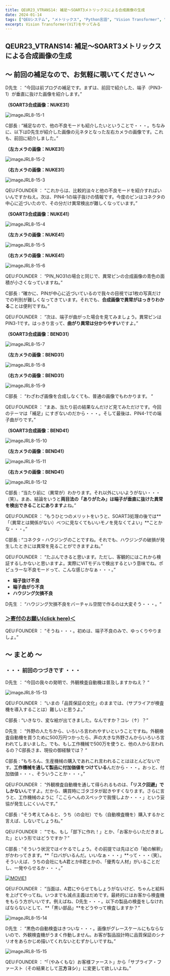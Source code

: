 ```yaml
---
title: QEUR23_VTRANS14: 補足～SOART3メトリックスによる合成画像の生成
date: 2024-01-14
tags: ["QEUシステム", "メトリックス", "Python言語", "Vision Transformer", "LLM", "データセット", "Fine-tuning", "イノベーション"]
excerpt: Vision Transformer(ViT)をやってみる
---
```


## QEUR23_VTRANS14: 補足～SOART3メトリックスによる合成画像の生成

## ～ 前回の補足なので、お気軽に覗いてください ～

D先生 ： “今回は前プログの補足です。まずは、前回で紹介した、端子（PIN3-1）が垂直に抜けた画像を紹介します。”

**（SOART3合成画像：NUKE31）**

![imageJRL8-15-1](/2024-01-14-QEUR23_VTRANS14/imageJRL8-15-1.jpg)

C部長 : “補足なので、他の不良モードも紹介したいということで・・・。ちなみに、以下はD先生が紹介した画像の元ネタとなった左右カメラの画像です。これも、前回に紹介しました。”

**（左カメラの画像：NUKE31）**

![imageJRL8-15-2](/2024-01-14-QEUR23_VTRANS14/imageJRL8-15-2.jpg)

**（右カメラの画像：NUKE31）**

![imageJRL8-15-3](/2024-01-14-QEUR23_VTRANS14/imageJRL8-15-3.jpg)

QEU:FOUNDER ： “これからは、比較的淡々と他の不良モードを紹介すればいいんですかねえ。次は、PIN4-1の端子抜けの情報です。今度のピンはコネクタの中心に近づいたので、その分だけ異常検出が難しくなっています。”

**（SOART3合成画像：NUKE41）**

![imageJRL8-15-4](/2024-01-14-QEUR23_VTRANS14/imageJRL8-15-4.jpg)

**（左カメラの画像：NUKE41）**

![imageJRL8-15-5](/2024-01-14-QEUR23_VTRANS14/imageJRL8-15-5.jpg)

**（右カメラの画像：NUKE41）**

![imageJRL8-15-6](/2024-01-14-QEUR23_VTRANS14/imageJRL8-15-6.jpg)

QEU:FOUNDER ： “PIN_NO31の場合と同じで、異常ピンの合成画像の青色の面積が小さくなっていますね。”

C部長 : “確かに、PINが中心に近づいているので我々の目視では1枚の写真だけでの判別が難しくなってきています。それでも、**合成画像で異常がはっきりわかる**ことは便利ですね。”

QEU:FOUNDER ： “次は、端子が曲がった場合を見てみましょう。異常ピンはPIN3-1です。はっきり言って、**曲がり異常は分かりやすい**ですよ。”

**（SOART3合成画像：BEND31）**

![imageJRL8-15-7](/2024-01-14-QEUR23_VTRANS14/imageJRL8-15-7.jpg)

**（左カメラの画像：BEND31）**

![imageJRL8-15-8](/2024-01-14-QEUR23_VTRANS14/imageJRL8-15-8.jpg)

**（右カメラの画像：BEND31）**

![imageJRL8-15-9](/2024-01-14-QEUR23_VTRANS14/imageJRL8-15-9.jpg)

C部長 ： “わざわざ画像を合成しなくても、普通の画像でもわかります。 “

QEU:FOUNDER ： “まあ、当たり前の結果なんだけど見てみただけです。今回のテーマは「補足」にすぎないのだから・・・。そして最後は、PIN4-1での端子曲がりです。”

**（SOART3合成画像：BEND41）**

![imageJRL8-15-10](/2024-01-14-QEUR23_VTRANS14/imageJRL8-15-10.jpg)

**（左カメラの画像：BEND41）**

![imageJRL8-15-11](/2024-01-14-QEUR23_VTRANS14/imageJRL8-15-11.jpg)

**（右カメラの画像：BEND41）**

![imageJRL8-15-12](/2024-01-14-QEUR23_VTRANS14/imageJRL8-15-12.jpg)

C部長 : “当たり前に（異常が）わかります。それ以外にいいようがない・・・（笑）。まあ、結論をいうと**両目法の「ありがたみ」は端子が垂直に抜けた異常を検出できることにあります**よね。”

QEU:FOUNDER ： “もうひとつのメリットをいうと、SOART3処理の後では**「（異常とは関係がない）べつに見なくてもいいモノを見なくてよい」**ことかな・・・。”

C部長 : “コネクタ・ハウジングのことですね。それでも、ハウジングの破損が発生したときには異常を見ることができますよね。”

QEU:FOUNDER ： “たぶんできると思います。ただし、客観的にはこれから検証するしかないと思いますよ。実際にViTモデルで検出するという意味でね。ポピュラーな不良モードって、こんな感じかなぁ・・・。”

- **端子抜け不良**
- **端子曲がり不良**
- **ハウジング欠損不良**

D先生 ： “ハウジング欠損不良をバーチャル空間で作るのは大変そう・・・。“

### [＞寄付のお願い(click here)＜](https://www.paypal.com/paypalme/QEUglobal?v=1&utm_source=unp&utm_medium=email&utm_campaign=RT000481&utm_unptid=29844400-7613-11ec-ac72-3cfdfef0498d&ppid=RT000481&cnac=HK&rsta=en_GB%28en-HK%29&cust=5QPFDMW9B2T7Q&unptid=29844400-7613-11ec-ac72-3cfdfef0498d&calc=f860991d89600&unp_tpcid=ppme-social-business-profile-creat-ed&page=main%3Aemail%3ART000481&pgrp=main%3Aemail&e=cl&mchn=em&s=ci&mail=sys&appVersion=1.71.0&xt=104038)

QEU:FOUNDER  ： “そうね・・・。初めは、端子不良のみで、ゆっくりやりましょ。”


## ～ まとめ ～

### ・・・ 前回のつづきです ・・・

D先生 ： “今回の我々の発明で、外観検査自動機は普及しますかねえ？ “

![imageJRL8-15-13](/2024-01-14-QEUR23_VTRANS14/imageJRL8-15-13.jpg)

QEU:FOUNDER ： “いまの「品質保証の文化」のままでは、（サプライアが検査機を導入することは）難しいと思うよ。”

C部長 : “いきなり、変な絵が出てきました。なんですか？コレ（↑）？”

D先生 ： “外野の人たちから、いろいろ言われやすいということですね。外観検査自動機を買うために500万円つかったら、声の大きな外野さんからいろいろ言われてしまいました。でも、もし工作機械で500万を使うと、他の人から言われるの？C部長さま、現役の御経験では？ “

C部長 : “もちろん、生産機械の購入であれこれ言われることはほとんどないです。**工作機械を通して製品に付加価値をつけている**んだから・・・。おっと、付加価値・・・、そういうことか・・・。”

QEU:FOUNDER ： “外観検査自動機を通して得られるものは、**「リスク回避」でしかない**んですよ。だから、購買時にゴタゴタが起きやすくなります。さらに言うと、工作機械のように「ここらへんのスペックで我慢しよか・・・」という妥協が発生しにくいんです。”

C部長 : “そう考えてみると、うち（の会社）でも（自動検査機を）購入するかと言えば、しないでしょうね。”

QEU:FOUNDER ： “でも、もし「部下に作れ！」とか、「お客からいただきました」という形ではどうですか？”

C部長 : “そういう状況ではイケるでしょう。その前提では先ほどの「絵の解釈」がかわってきます。**「ロバがいるんだ。いいなぁ・・・」**って・・・（笑）。そういえば、うちの会社にもA君とかB君とかの、「優秀な人材」がいることだし、一発やらせるか・・・。”

[![MOVIE1](http://img.youtube.com/vi/BxocTCzgJyo/0.jpg)](http://www.youtube.com/watch?v=BxocTCzgJyo "日本の皆さんの給料、なぜ上がらないのか完全解説")

QEU:FOUNDER ： “当面は、A君にやらせてもしょうがないけど、ちゃんと給料を上げてやってね。いつまでも減点主義はだめです。最終的にはお客から検査機をもらう方がいいです。例えばね、D先生・・・。以下の製品の検査をしなければならないとして、**「黒い部品」**をどうやって検査しますか？”

![imageJRL8-15-14](/2024-01-14-QEUR23_VTRANS14/imageJRL8-15-14.jpg)

D先生 ： “黒色の自動検査はきついな・・・。画像がグレースケールにもならないので、外観検査機がうまく作動しません。お客が製品設計時に品質保証のシナリオをあらかじめ描いてくれないとむずかしいですね。”

![imageJRL8-15-15](/2024-01-14-QEUR23_VTRANS14/imageJRL8-15-15.jpg)

QEU:FOUNDER ： “「（やみくもな）お客様ファースト」から「サプライア・ファースト（その結果として**三方ヨシ**）」に変更して欲しいよね。”
